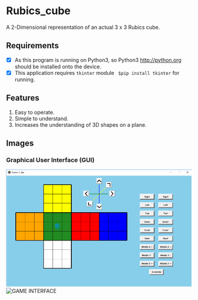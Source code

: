 # Rubics_cube
A 2-Dimensional representation of an actual 3 x 3 Rubics cube.

## Requirements
  - [x] As this program is running on Python3, so Python3 http://python.org should be installed onto the device.
  - [x] This application requires `tkinter` module ` $pip install tkinter` for running.
  
## Features
  1. Easy to operate.
  2. Simple to understand.
  3. Increases the understanding of 3D shapes on a plane.
  
## Images
  ### Graphical User Interface (GUI)
  ![GAME INTERFACE](https://raw.githubusercontent.com/rajdeep099/Rubics_cube/master/normal.png)
  ![GAME INTERFACE](https://raw.githubusercontent.com/rajdeep099/Rubics_cube/master/scrambled.png)
